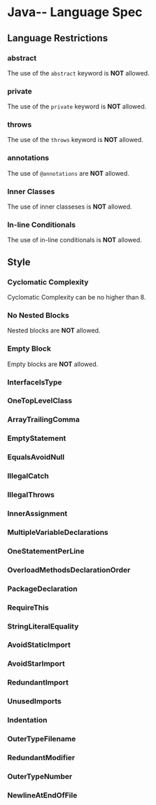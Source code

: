 # Java-- Language Spec

## Language Restrictions

### abstract

The use of the `abstract` keyword is __NOT__ allowed.

### private

The use of the `private` keyword is __NOT__ allowed.

### throws

The use of the `throws` keyword is __NOT__ allowed.

### annotations

The use of `@annotations` are __NOT__ allowed.

### Inner Classes

The use of inner classeses is __NOT__ allowed.

### In-line Conditionals

The use of in-line conditionals is __NOT__ allowed.

## Style

### Cyclomatic Complexity

Cyclomatic Complexity can be no higher than 8.

### No Nested Blocks

Nested blocks are __NOT__ allowed.

### Empty Block

Empty blocks are __NOT__ allowed.

### InterfaceIsType

### OneTopLevelClass

### ArrayTrailingComma

### EmptyStatement

### EqualsAvoidNull

### IllegalCatch

### IllegalThrows

### InnerAssignment

### MultipleVariableDeclarations

### OneStatementPerLine

### OverloadMethodsDeclarationOrder

### PackageDeclaration

### RequireThis

### StringLiteralEquality

### AvoidStaticImport

### AvoidStarImport

### RedundantImport

### UnusedImports

### Indentation

### OuterTypeFilename

### RedundantModifier

### OuterTypeNumber

### NewlineAtEndOfFile
